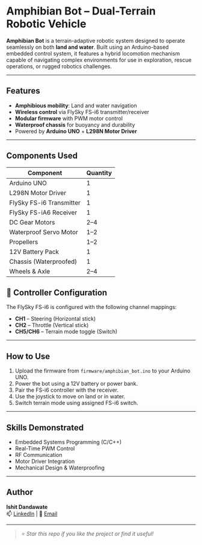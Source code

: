 # Amphibian Bot – Dual-Terrain Robotic Vehicle

**Amphibian Bot** is a terrain-adaptive robotic system designed to operate seamlessly on both **land and water**. Built using an Arduino-based embedded control system, it features a hybrid locomotion mechanism capable of navigating complex environments for use in exploration, rescue operations, or rugged robotics challenges.

---

## Features

- **Amphibious mobility**: Land and water navigation
- **Wireless control** via FlySky FS-i6 transmitter/receiver
- **Modular firmware** with PWM motor control
- **Waterproof chassis** for buoyancy and durability
- Powered by **Arduino UNO** + **L298N Motor Driver**

---

## Components Used

| Component                | Quantity |
|--------------------------|----------|
| Arduino UNO              | 1        |
| L298N Motor Driver       | 1        |
| FlySky FS-i6 Transmitter | 1        |
| FlySky FS-iA6 Receiver   | 1        |
| DC Gear Motors           | 2–4      |
| Waterproof Servo Motor   | 1–2      |
| Propellers               | 1–2      |
| 12V Battery Pack         | 1        |
| Chassis (Waterproofed)   | 1        |
| Wheels & Axle            | 2–4      |

## 📡 Controller Configuration

The FlySky FS-i6 is configured with the following channel mappings:

- **CH1** – Steering (Horizontal stick)
- **CH2** – Throttle (Vertical stick)
- **CH5/CH6** – Terrain mode toggle (Switch)

---

## How to Use

1. Upload the firmware from `firmware/amphibian_bot.ino` to your Arduino UNO.
2. Power the bot using a 12V battery or power bank.
3. Pair the FS-i6 controller with the receiver.
4. Use the joystick to move on land or in water.
5. Switch terrain mode using assigned FS-i6 switch.

---

## Skills Demonstrated

- Embedded Systems Programming (C/C++)
- Real-Time PWM Control
- RF Communication
- Motor Driver Integration
- Mechanical Design & Waterproofing

---

## Author

**Ishit Dandawate**  
📫 [LinkedIn](https://www.linkedin.com/in/ishit-dandawate) | 📧 [Email](ishit1561@gmail.com)

---

> ⭐ *Star this repo if you like the project or find it useful!*  



